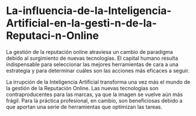 # La-influencia-de-la-Inteligencia-Artificial-en-la-gesti-n-de-la-Reputaci-n-Online
La gestión de la reputación online atraviesa un cambio de paradigma debido al surgimiento de nuevas tecnologías. El capital humano resulta indispensable para seleccionar las mejores herramientas de cara a una estrategia y para determinar cuáles son las acciones más eficaces a seguir.

La irrupción de la Inteligencia Artificial transforma una vez más el mundo de la gestión de la Reputación Online. Las nuevas tecnologías son contraproducentes para las marcas, ya que la imagen se vuelve aún más frágil. Para la práctica profesional, en cambio, son beneficiosas debido a que aportan una serie de herramientas que optimizan las tareas.
